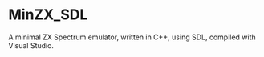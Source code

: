 # MinZX_SDL
A minimal ZX Spectrum emulator, written in C++, using SDL, compiled with Visual Studio.
